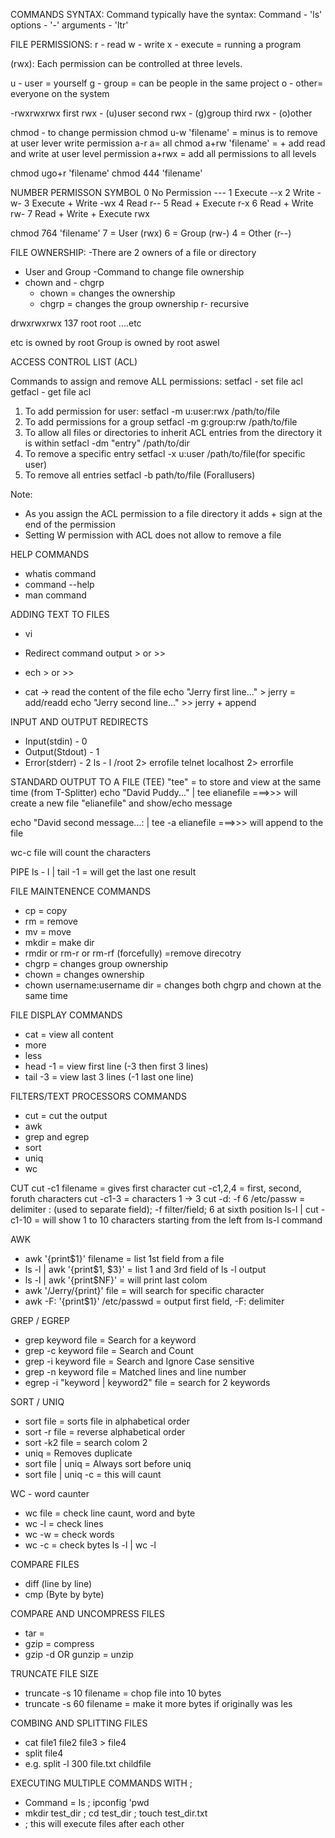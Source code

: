 COMMANDS SYNTAX:
Command typically have the syntax: 
Command - 'ls' options - '-' arguments - 'ltr'

FILE PERMISSIONS:
r - read
w - write
x - execute = running a program

(rwx): Each permission can be controlled at three levels.

u - user = yourself
g - group = can be people in the same project
o - other= everyone on the system

-rwxrwxrwx 
first rwx - (u)user
second rwx - (g)group
third rwx - (o)other

chmod - to change permission
chmod u-w 'filename' = minus is to remove at user lever write permission
a-r a= all
chmod a+rw 'filename' = + add read and write at user level permission
a+rwx = add all permissions to all levels

chmod ugo+r 'filename'
chmod 444 'filename'

NUMBER         PERMISSON             SYMBOL
0            No Permission           ---
1            Execute                 --x 
2            Write                   -w- 
3            Execute + Write         -wx
4            Read                    r--
5            Read + Execute          r-x
6            Read + Write            rw-
7            Read + Write + Execute  rwx

chmod 764 'filename'
7 = User (rwx)
6 = Group (rw-)
4 = Other (r--)

FILE OWNERSHIP:
-There are 2 owners of a file or directory
  - User and Group
-Command to change file ownership
  - chown and - chgrp
    - chown = changes the ownership
    - chgrp = changes the group ownership
r- recursive

drwxrwxrwx 137 root root ....etc

etc is owned by root 
Group is owned by root aswel


ACCESS CONTROL LIST (ACL)

Commands to assign and remove ALL permissions:
setfacl  - set file acl
getfacl  - get file acl

1) To add permission for user:
   setfacl -m u:user:rwx /path/to/file
2) To add permissions for a group
   setfacl -m g:group:rw /path/to/file
3) To allow all files or directories to inherit ACL entries from the directory it is within
   setfacl -dm "entry" /path/to/dir
4) To remove a specific entry
   setfacl -x u:user /path/to/file(for specific user)
5) To remove all entries
   setfacl -b path/to/file (Forallusers)

Note:
- As you assign the ACL permission to a file directory it adds + sign at the end of the permission
- Setting W permission with ACL does not allow to remove a file

HELP COMMANDS
- whatis command
- command --help
- man command

ADDING TEXT TO FILES
- vi
- Redirect command output > or >>
- ech > or >>

- cat -> read the content of the file
  echo "Jerry first line..." > jerry  = add/readd
  echo "Jerry second line..." >> jerry + append


INPUT AND OUTPUT REDIRECTS
- Input(stdin) - 0
- Output(Stdout) - 1
- Error(stderr) - 2
  ls - l /root 2> errofile
  telnet localhost 2> errorfile

STANDARD OUTPUT TO A FILE (TEE)
"tee" = to store and view at the same time (from T-Splitter)
echo "David Puddy..." | tee elianefile ===>>> will create a new file "elianefile" and show/echo message

echo "David second message...: | tee -a elianefile ===>>> will append to the file

wc-c file will count the characters

PIPE
ls - l | tail -1 = will get the last one result

FILE MAINTENENCE COMMANDS
- cp = copy
- rm = remove
- mv = move
- mkdir = make dir
- rmdir or rm-r or rm-rf (forcefully) =remove direcotry
- chgrp = changes group ownership
- chown = changes ownership
- chown username:username dir = changes both chgrp and chown at the same time

FILE DISPLAY COMMANDS
- cat = view all content
- more
- less
- head -1 = view first line (-3 then first 3 lines)
- tail -3 = view last 3 lines (-1 last one line)

FILTERS/TEXT PROCESSORS COMMANDS
- cut = cut the output
- awk
- grep and egrep
- sort
- uniq
- wc

CUT
cut -c1 filename   = gives first character
cut -c1,2,4       = first, second, foruth characters
cut -c1-3         = characters 1 -> 3
cut -d: -f 6 /etc/passw      = delimiter : (used to separate field); -f filter/field; 6 at sixth position
ls-l | cut -c1-10            = will show 1 to 10 characters starting from the left from ls-l command

AWK
- awk '{print$1}' filename = list 1st field from a file
- ls -l | awk '{print$1, $3}'  = list 1 and 3rd field of ls -l output
- ls -l | awk '{print$NF}'     = will print last colom
- awk '/Jerry/{print}' file    = will search for specific character
- awk -F: '{print$1}' /etc/passwd = output first field, -F: delimiter

GREP / EGREP
- grep keyword file  = Search for a keyword
- grep -c keyword file  = Search and Count
- grep -i keyword file  = Search and Ignore Case sensitive
- grep -n keyword file  = Matched lines and line number
- egrep -i "keyword | keyword2" file = search for 2 keywords

SORT / UNIQ
- sort file      = sorts file in alphabetical order
- sort -r file   = reverse alphabetical order
- sort -k2 file  = search colom 2
- uniq           = Removes duplicate
- sort file | uniq = Always sort before uniq
- sort file | uniq -c = this will caunt

WC - word caunter
- wc file        = check line caunt, word and byte
- wc -l          = check lines
- wc -w          = check words
- wc -c          = check bytes
ls -l | wc -l

COMPARE FILES
- diff (line by line)
- cmp (Byte by byte)

COMPARE AND UNCOMPRESS FILES
- tar =
- gzip  = compress
- gzip -d OR gunzip  = unzip

TRUNCATE FILE SIZE
- truncate -s 10 filename   = chop file into 10 bytes
- truncate -s 60 filename   = make it more bytes if originally was les

COMBING AND SPLITTING FILES
- cat file1 file2 file3 > file4
- split file4
- e.g. split -l 300 file.txt childfile

EXECUTING MULTIPLE COMMANDS WITH ;
- Command = ls ; ipconfig 'pwd
- mkdir test_dir ; cd test_dir ; touch test_dir.txt
- ; this will execute files after each other
